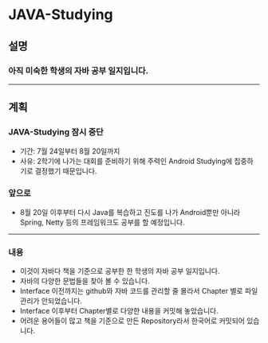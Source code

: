 # JAVA-Studying

## 설명
### 아직 미숙한 학생의 자바 공부 일지입니다. 
------
## 계획
### JAVA-Studying 잠시 중단
* 기간: 7월 24일부터 8월 20일까지
* 사유: 2학기에 나가는 대회를 준비하기 위해 주력인 Android Studying에 집중하기로 결정했기 때문입니다.
### 앞으로
* 8월 20일 이후부터 다시 Java를 복습하고 진도를 나가 Android뿐만 아니라 Spring, Netty 등의 프레임워크도 공부를 할 예정입니다.
----
### 내용
* 이것이 자바다 책을 기준으로 공부한 한 학생의 자바 공부 일지입니다.
* 자바의 다양한 문법들을 찾아 볼 수 있습니다.
* Interface 이전까지는 github와 자바 코드를 관리할 줄 몰라서 Chapter 별로 파일 관리가 안되었습니다.
* Interface 이후부터 Chapter별로 다양한 내용을 커밋해 놓았습니다.
* 어려운 용어들이 많고 책을 기준으로 만든 Repository라서 한국어로 커밋되어 있습니다.

